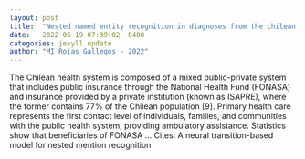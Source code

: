 ```yaml
---
layout: post
title:  "Nested named entity recognition in diagnoses from the chilean waiting list in public hospitals"
date:   2022-06-19 07:39:02 -0400
categories: jekyll update
author: "MI Rojas Gallegos - 2022"
---
```

The Chilean health system is composed of a mixed public-private system that includes public insurance through the National Health Fund (FONASA) and insurance provided by a private institution (known as ISAPRE), where the former contains 77% of the Chilean population [9]. Primary health care represents the first contact level of individuals, families, and communities with the public health system, providing ambulatory assistance. Statistics show that beneficiaries of FONASA …
Cites: ‪A neural transition-based model for nested mention recognition‬  